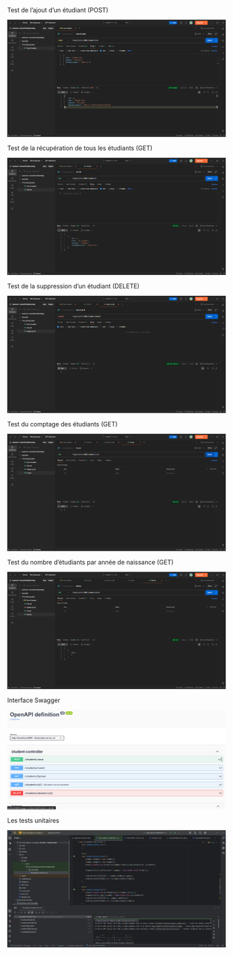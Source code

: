 Test de l’ajout d’un étudiant (POST)

![TP6-T1.png](images/TP6-T1.png)

Test de la récupération de tous les étudiants (GET)

![TP6-T2.png](images/TP6-T2.png)

Test de la suppression d’un étudiant (DELETE)

![TP6-T3.png](images/TP6-T3.png)

Test du comptage des étudiants (GET)

![TP6-T4.png](images/TP6-T4.png)

Test du nombre d’étudiants par année de naissance (GET)

![TP6-T5.png](images/TP6-T5.png)

Interface Swagger

![TP6-Swager-Interface.png](images/TP6-Swager-Interface.png)

Les tests unitaires

![Tests Unitaires.png](images/Tests%20Unitaires.png)
